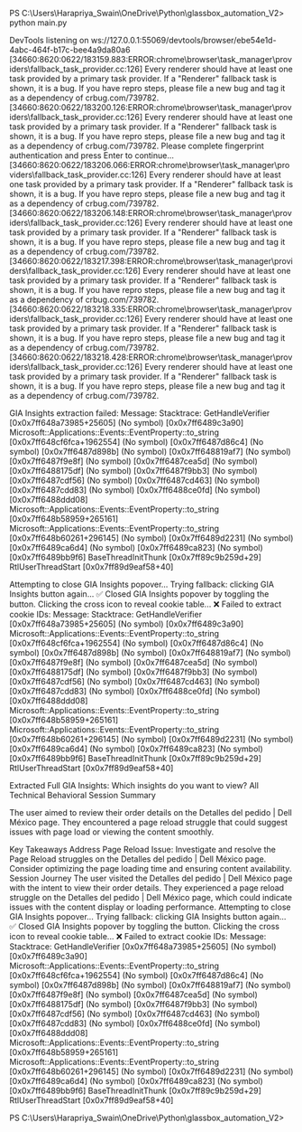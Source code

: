 PS C:\Users\Harapriya_Swain\OneDrive\Python\glassbox_automation_V2> python main.py

DevTools listening on ws://127.0.0.1:55069/devtools/browser/ebe54e1d-4abc-464f-b17c-bee4a9da80a6
[34660:8620:0622/183159.883:ERROR:chrome\browser\task_manager\providers\fallback_task_provider.cc:126] Every renderer should have at least one task provided by a primary task provider. If a "Renderer" fallback task is shown, it is a bug. If you have repro steps, please file a new bug and tag it as a dependency of crbug.com/739782.
[34660:8620:0622/183200.126:ERROR:chrome\browser\task_manager\providers\fallback_task_provider.cc:126] Every renderer should have at least one task provided by a primary task provider. If a "Renderer" fallback task is shown, it is a bug. If you have repro steps, please file a new bug and tag it as a dependency of crbug.com/739782.
Please complete fingerprint authentication and press Enter to continue...[34660:8620:0622/183206.066:ERROR:chrome\browser\task_manager\providers\fallback_task_provider.cc:126] Every renderer should have at least one task provided by a primary task provider. If a "Renderer" fallback task is shown, it is a bug. If you have repro steps, please file a new bug and tag it as a dependency of crbug.com/739782.
[34660:8620:0622/183206.148:ERROR:chrome\browser\task_manager\providers\fallback_task_provider.cc:126] Every renderer should have at least one task provided by a primary task provider. If a "Renderer" fallback task is shown, it is a bug. If you have repro steps, please file a new bug and tag it as a dependency of crbug.com/739782.
[34660:8620:0622/183217.398:ERROR:chrome\browser\task_manager\providers\fallback_task_provider.cc:126] Every renderer should have at least one task provided by a primary task provider. If a "Renderer" fallback task is shown, it is a bug. If you have repro steps, please file a new bug and tag it as a dependency of crbug.com/739782.
[34660:8620:0622/183218.335:ERROR:chrome\browser\task_manager\providers\fallback_task_provider.cc:126] Every renderer should have at least one task provided by a primary task provider. If a "Renderer" fallback task is shown, it is a bug. If you have repro steps, please file a new bug and tag it as a dependency of crbug.com/739782.
[34660:8620:0622/183218.428:ERROR:chrome\browser\task_manager\providers\fallback_task_provider.cc:126] Every renderer should have at least one task provided by a primary task provider. If a "Renderer" fallback task is shown, it is a bug. If you have repro steps, please file a new bug and tag it as a dependency of crbug.com/739782.

GIA Insights extraction failed: Message: 
Stacktrace:
        GetHandleVerifier [0x0x7ff648a73985+25605]
        (No symbol) [0x0x7ff6489c3a90]
        Microsoft::Applications::Events::EventProperty::to_string [0x0x7ff648cf6fca+1962554]
        (No symbol) [0x0x7ff6487d86c4]
        (No symbol) [0x0x7ff6487d898b]
        (No symbol) [0x0x7ff648819af7]
        (No symbol) [0x0x7ff6487f9e8f]
        (No symbol) [0x0x7ff6487cea5d]
        (No symbol) [0x0x7ff6488175df]
        (No symbol) [0x0x7ff6487f9bb3]
        (No symbol) [0x0x7ff6487cdf56]
        (No symbol) [0x0x7ff6487cd463]
        (No symbol) [0x0x7ff6487cdd83]
        (No symbol) [0x0x7ff6488ce0fd]
        (No symbol) [0x0x7ff6488ddd08]
        Microsoft::Applications::Events::EventProperty::to_string [0x0x7ff648b58959+265161]
        Microsoft::Applications::Events::EventProperty::to_string [0x0x7ff648b60261+296145]
        (No symbol) [0x0x7ff6489d2231]
        (No symbol) [0x0x7ff6489ca6d4]
        (No symbol) [0x0x7ff6489ca823]
        (No symbol) [0x0x7ff6489bb9f6]
        BaseThreadInitThunk [0x0x7ff89c9b259d+29]
        RtlUserThreadStart [0x0x7ff89d9eaf58+40]

Attempting to close GIA Insights popover...
Trying fallback: clicking GIA Insights button again...
✅ Closed GIA Insights popover by toggling the button.
Clicking the cross icon to reveal cookie table...
❌ Failed to extract cookie IDs: Message: 
Stacktrace:
        GetHandleVerifier [0x0x7ff648a73985+25605]
        (No symbol) [0x0x7ff6489c3a90]
        Microsoft::Applications::Events::EventProperty::to_string [0x0x7ff648cf6fca+1962554]
        (No symbol) [0x0x7ff6487d86c4]
        (No symbol) [0x0x7ff6487d898b]
        (No symbol) [0x0x7ff648819af7]
        (No symbol) [0x0x7ff6487f9e8f]
        (No symbol) [0x0x7ff6487cea5d]
        (No symbol) [0x0x7ff6488175df]
        (No symbol) [0x0x7ff6487f9bb3]
        (No symbol) [0x0x7ff6487cdf56]
        (No symbol) [0x0x7ff6487cd463]
        (No symbol) [0x0x7ff6487cdd83]
        (No symbol) [0x0x7ff6488ce0fd]
        (No symbol) [0x0x7ff6488ddd08]
        Microsoft::Applications::Events::EventProperty::to_string [0x0x7ff648b58959+265161]
        Microsoft::Applications::Events::EventProperty::to_string [0x0x7ff648b60261+296145]
        (No symbol) [0x0x7ff6489d2231]
        (No symbol) [0x0x7ff6489ca6d4]
        (No symbol) [0x0x7ff6489ca823]
        (No symbol) [0x0x7ff6489bb9f6]
        BaseThreadInitThunk [0x0x7ff89c9b259d+29]
        RtlUserThreadStart [0x0x7ff89d9eaf58+40]

Extracted Full GIA Insights: Which insights do you want to view?
All
Technical
Behavioral
Session Summary

The user aimed to review their order details on the Detalles del pedido | Dell México page. They encountered a page reload struggle that could suggest issues with page load or viewing the content smoothly.

Key Takeaways
Address Page Reload Issue: Investigate and resolve the Page Reload struggles on the Detalles del pedido | Dell México page. Consider optimizing the page loading time and ensuring content availability.
Session Journey
The user visited the Detalles del pedido | Dell México page with the intent to view their order details.
They experienced a page reload struggle on the Detalles del pedido | Dell México page, which could indicate issues with the content display or loading performance.
Attempting to close GIA Insights popover...
Trying fallback: clicking GIA Insights button again...
✅ Closed GIA Insights popover by toggling the button.
Clicking the cross icon to reveal cookie table...
❌ Failed to extract cookie IDs: Message: 
Stacktrace:
        GetHandleVerifier [0x0x7ff648a73985+25605]
        (No symbol) [0x0x7ff6489c3a90]
        Microsoft::Applications::Events::EventProperty::to_string [0x0x7ff648cf6fca+1962554]
        (No symbol) [0x0x7ff6487d86c4]
        (No symbol) [0x0x7ff6487d898b]
        (No symbol) [0x0x7ff648819af7]
        (No symbol) [0x0x7ff6487f9e8f]
        (No symbol) [0x0x7ff6487cea5d]
        (No symbol) [0x0x7ff6488175df]
        (No symbol) [0x0x7ff6487f9bb3]
        (No symbol) [0x0x7ff6487cdf56]
        (No symbol) [0x0x7ff6487cd463]
        (No symbol) [0x0x7ff6487cdd83]
        (No symbol) [0x0x7ff6488ce0fd]
        (No symbol) [0x0x7ff6488ddd08]
        Microsoft::Applications::Events::EventProperty::to_string [0x0x7ff648b58959+265161]
        Microsoft::Applications::Events::EventProperty::to_string [0x0x7ff648b60261+296145]
        (No symbol) [0x0x7ff6489d2231]
        (No symbol) [0x0x7ff6489ca6d4]
        (No symbol) [0x0x7ff6489ca823]
        (No symbol) [0x0x7ff6489bb9f6]
        BaseThreadInitThunk [0x0x7ff89c9b259d+29]
        RtlUserThreadStart [0x0x7ff89d9eaf58+40]

PS C:\Users\Harapriya_Swain\OneDrive\Python\glassbox_automation_V2>
